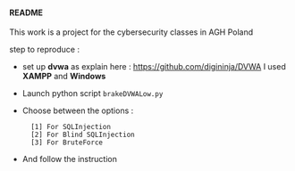 #### README

This work is a project for the cybersecurity classes in AGH Poland


step to reproduce :

* set up **dvwa** as explain here : https://github.com/digininja/DVWA I used **XAMPP** and **Windows**

* Launch python script `brakeDVWALow.py`


* Choose between the options :
 
        [1] For SQLInjection
        [2] For Blind SQLInjection
        [3] For BruteForce

* And follow the instruction
